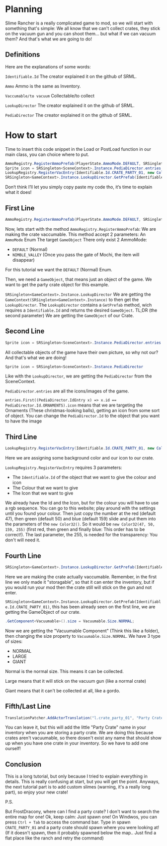 # Planning
Slime Rancher is a really complicated game to mod, so we will start with something that's simple: We all know that we can't collect crates, they stick on the vacuum gun and you can shoot them... but what if we can vacuum them? And that's what we are going to do!

## Definitions

Here are the explanations of some words:

`Identifiable.Id` 
The creator explained it on the github of SRML.

`Ammo`
Ammo is the same as Inventory.

`Vaccumable/to vacuum`
Collectable/to collect

`LookupDirector`
The creator explained it on the github of SRML.

`PediaDirector`
The creator explained it on the github of SRML.


# How to start
Time to insert this code snippet in the Load or PostLoad function in our main class, you can choice where to put.

```csharp
AmmoRegistry.RegisterAmmoPrefab(PlayerState.AmmoMode.DEFAULT, SRSingleton<GameContext>.Instance.LookupDirector.GetPrefab(Identifiable.Id.CRATE_PARTY_01));
Sprite icon = SRSingleton<SceneContext>.Instance.PediaDirector.entries.First((PediaDirector.IdEntry x) => x.id == PediaDirector.Id.ORNAMENTS).icon;
LookupRegistry.RegisterVacEntry(Identifiable.Id.CRATE_PARTY_01, new Color32(138, 87, 40, 255), icon);
SRSingleton<GameContext>.Instance.LookupDirector.GetPrefab(Identifiable.Id.CRATE_PARTY_01).GetComponent<Vacuumable>().size = Vacuumable.Size.NORMAL;
```
Don‘t think I‘ll let you simply copy paste my code tho, it‘s time to explain what it does!

## First Line
```csharp
AmmoRegistry.RegisterAmmoPrefab(PlayerState.AmmoMode.DEFAULT, SRSingleton<GameContext>.Instance.LookupDirector.GetPrefab(Identifiable.Id.CRATE_PARTY_01));
```

Now, lets start with the method `AmmoRegistry.RegisterAmmoPrefab`:
We are making the crate vaccumable. This method accept 2 parameters:
An `AmmoMode` Enum
The target `GameObject`
There only exist 2 AmmoMode:

* `DEFAULT` (Normal)
* `NIMBLE_VALLEY` (Once you pass the gate of Mochi, the item will disappear)

For this tutorial we want the `DEFAULT` (Normal) Enum.

Then, we need a `GameObject`, that means just an object of the game. We want to get the party crate object for this example.

`SRSingleton<GameContext>.Instance.LookupDirector`
We are getting the `GameContext(SRSingleton<GameContext>.Instance)` to then get the `LookupDirector`. The `LookupDirector` contains a `GetPrefab` method, wich requires a `Identifiable.Id` and returns the desired `GameObject`.
TL;DR (the second parameter) We are getting the `GameObject` of our Crate.


## Second Line

```csharp
Sprite icon = SRSingleton<SceneContext>.Instance.PediaDirector.entries.First((PediaDirector.IdEntry x) => x.id == PediaDirector.Id.ORNAMENTS).icon;
```

All collectable objects of the game have their own picture, so why not our? And that's what we are doing!

```csharp
Sprite icon = SRSingleton<SceneContext>.Instance.PediaDirector
```
Like with the `LookupDirector`, we are getting the `PediaDirector` from the SceneContext.

`PediaDirector.entries` are all the icons/images of the game.

`entries.First((PediaDirector.IdEntry x) => x.id == PediaDirector.Id.ORNAMENTS).icon` means that we are targeting the Ornaments (These christmas-looking balls), getting an icon from some sort of object. You can change the `PediaDirector.Id` to the object that you want to have the image


## Third Line
```csharp
LookupRegistry.RegisterVacEntry(Identifiable.Id.CRATE_PARTY_01, new Color32(138, 87, 40, 255), icon);
```
Here we are assigning some background color and our icon to our crate.

`LookupRegistry.RegisterVacEntry` requires 3 parameters:
* The `Identifiable.Id` of the object that we want to give the colour and icon
* The Colour that we want to give
* The Icon that we want to give
  
We already have the Id and the Icon, but for the colour you will have to use a rgb sequence. You can go to this website; play around with the settings until you found your colour. Then just copy the number at the red (default 47), then green (default 50) and blue (default 159) slide and put them into the parameters of the `new Color32()`. So it would be `new Color32(47, 50, 159, 255)` (first red, then green and finally blue: This order has to be correct!). The last parameter, the 255, is needed for the transparency: You don't will need it.

## Fourth Line

```csharp
SRSingleton<GameContext>.Instance.LookupDirector.GetPrefab(Identifiable.Id.CRATE_PARTY_01).GetComponent<Vacuumable>().size = Vacuumable.Size.NORMAL;
```

Here we are making the crate actually vaccumable. Remember, in the first line we only made it "storagable", so that it can enter the inventory, but if you would run your mod then the crate still will stick on the gun and not enter.

`SRSingleton<GameContext>.Instance.LookupDirector.GetPrefab(Identifiable.Id.CRATE_PARTY_01)`, this has been already seen on the first line, we are getting the GameObject of our crate.

```csharp
.GetComponent<Vacuumable>().size = Vacuumable.Size.NORMAL;
```
Now we are getting the "Vacuumable Component" (Think this like a folder), then changing the size property to `Vacuumable.Size.NORMAL`. We have 3 type of sizes:
* NORMAL
* LARGE
* GIANT
  
Normal is the normal size. This means it can be collected.

Large means that it will stick on the vacuum gun (like a normal crate)

Giant means that it can't be collected at all, like a gordo.

## Fifth/Last Line

```csharp
TranslationPatcher.AddActorTranslation("l.crate_party_01", "Party Crate");
```
You can leave it, but this will add the little "Party Crate" name in your inventory when you are storing a party crate. We are doing this because crates aren't vacuumable, so there dosen't exist any name that should show up when you have one crate in your inventory. So we have to add one ourself!

## Conclusion

This is a long tutorial, but only because I tried to explain everything in details. This is really confusing at start, but you will get the point. Anyways, the next tutorial part is to add custom slimes (warning, it's a really long part), so enjoy your new crate!

P.S.

But FrostDracony, where can I find a party crate? I don't want to search the entire map for one! Ok, keep calm: Just spawn one! On Windwos, you can press `Ctrl + Tab` to access the command bar. Type in spawn `CRATE_PARTY_01` and a party crate should spawn where you were looking at! (If it doesn't spawn, then it probably spawned below the map.. Just find a flat place like the ranch and retry the command)

